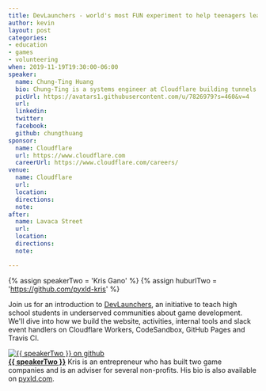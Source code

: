 ```yaml
---
title: DevLaunchers - world's most FUN experiment to help teenagers learn game development!
author: kevin
layout: post
categories:
- education
- games
- volunteering
when: 2019-11-19T19:30:00-06:00
speaker:
  name: Chung-Ting Huang
  bio: Chung-Ting is a systems engineer at Cloudflare building tunnels to securely expose webservers on the internet.
  picUrl: https://avatars1.githubusercontent.com/u/7826979?s=460&v=4
  url:
  linkedin:
  twitter:
  facebook:
  github: chungthuang
sponsor:
  name: Cloudflare
  url: https://www.cloudflare.com
  careerUrl: https://www.cloudflare.com/careers/
venue:
  name: Cloudflare
  url:
  location:
  directions:
  note:
after:
  name: Lavaca Street
  url:
  location:
  directions:
  note:

---
```


{% assign speakerTwo = 'Kris Gano' %}
{% assign huburlTwo = 'https://github.com/pyxld-kris' %}

Join us for an introduction to [DevLaunchers](https://devlaunchers.com/), an initiative to teach high school students in underserved communities about game development. We'll dive into how we build the website, activities, internal tools and slack event handlers on Cloudflare Workers, CodeSandbox, GitHub Pages and Travis CI.

<div class="media-object speaker-bio">
  <a href="{{ huburlTwo }}">
    <img alt="{{ speakerTwo }} on github"
      src="https://avatars1.githubusercontent.com/u/46331884?s=460&v=4" />
  </a>
  <div>
    <a href="{{ huburlTwo }}"><strong>{{ speakerTwo }}</strong></a>
    Kris is an entrepreneur who has built two game companies and is an adviser for several non-profits. His bio is also available on <a href="https://pyxld.com/#/about">pyxld.com</a>.
  </div>
</div>

